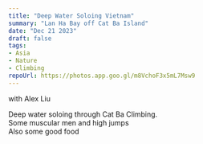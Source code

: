 ```yaml
---
title: "Deep Water Soloing Vietnam"
summary: "Lan Ha Bay off Cat Ba Island"
date: "Dec 21 2023"
draft: false
tags:
- Asia
- Nature
- Climbing
repoUrl: https://photos.app.goo.gl/m8VchoF3x5mL7Msw9
---
```


with Alex Liu

Deep water soloing through Cat Ba Climbing.  
Some muscular men and high jumps  
Also some good food